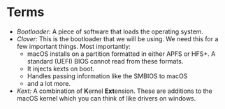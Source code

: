 # Terms

* _Bootloader:_ A piece of software that loads the operating system.
* _Clover:_ This is the bootloader that we will be using. We need this for a few important things. Most importantly:
  * macOS installs on a partition formatted in either APFS or HFS+. A standard \(UEFI\) BIOS cannot read from these formats.
  * It injects kexts on boot.
  * Handles passing information like the SMBIOS to macOS
  * and a lot more.
* _Kext:_ A combination of **K**ernel **Ext**ension. These are additions to the macOS kernel which you can think of like drivers on windows.






